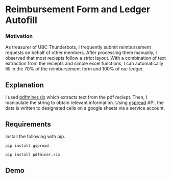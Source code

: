 # Reimbursement Form and Ledger Autofill

### Motivation

As treasurer of UBC Thunderbots, I frequently submit reimbursement requests on behalf of other members. After processing them manually, I observed that most reciepts follow a strict layout. With a combination of text extraction from the reciepts and simple excel functions, I can automatically fill in the 70% of the reimbursement form and 100% of our ledger. 

## Explanation 

I used [pdfminer.six](https://github.com/pdfminer/pdfminer.six) which extracts text from the pdf reciept. Then, I manipulate the string to obtain relevant information. Using [gspread](https://gspread.readthedocs.io/en/latest/) API, the data is written to designated cells on a google sheets via a service account.

## Requirements

Install the following with pip.
```
pip install gspread
```
```
pip install pdfminer.six
```
## Demo
